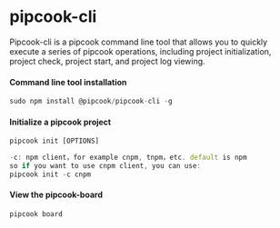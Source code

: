 # pipcook-cli

Pipcook-cli is a pipcook command line tool that allows you to quickly execute a series of pipcook operations, including project initialization, project check, project start, and project log viewing.

<a name="RhDhK"></a>
#### Command line tool installation

```typescript
sudo npm install @pipcook/pipcook-cli -g
```

<a name="MEdO8"></a>
#### Initialize a pipcook project

```typescript
pipcook init [OPTIONS]

-c: npm client，for example cnpm, tnpm，etc. default is npm
so if you want to use cnpm client, you can use:
pipcook init -c cnpm
```

<a name="p1aoX"></a>
#### View the pipcook-board

```typescript
pipcook board
```

